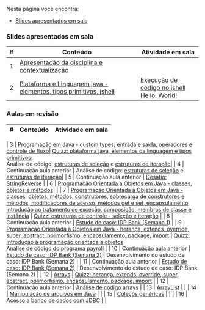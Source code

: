Nesta página você encontra:
* [Slides apresentados em sala](#slides-apresentados-em-sala)

### Slides apresentados em sala

|#|Conteúdo|Atividade em sala|
|---|---|---|
| 1 | [Apresentação da disciplina e contextualização](https://fabriciosantana.github.io/poo/01-introduction)| |
| 2 | [Plataforma e Linguagem java - elementos, tipos primitivos, jshell](https://fabriciosantana.github.io/poo/02-platform)| [Execução de código no jshell](./examples/02a-elements-primitives-jshell/) <br> [Hello, World!](/lectures/examples/00-hello)|

### Aulas em revisão
|#|Conteúdo|Atividade em sala|
|---|---|---|

| 3 | [Programação em Java - custom types, entrada e saída, operadores e controle de fluxo](https://1drv.ms/p/s!Avnn2LcOmn0Y3zPoINGBudmIix2X?e=H5Orac)| [Quizz: plataforma java, elementos da linguagem e tipos primitivos](https://idp2.vevox.com/#/share/AIMIDN010NEQOHBNNEZA/meetingdata/710808/session/714745/pollresults); <br> Análise de código: [estruturas de seleção](/lectures/examples/04-selection-statements/) e [estruturas de iteração](/lectures/examples/05-iteration-statements/)|
| 4 | Continuação aula anterior | Análise de código: [estruturas de seleção](/lectures/examples/04-selection-statements/) e [estruturas de iteração](/lectures/examples/05-iteration-statements/)|
| 5 | Continuação aula anterior | [Desafio: StringReverse](../challenges/01-reverse) |
| 6 | [Programação Orientada a Objetos em Java - classes, objetos e métodos](https://1drv.ms/p/s!Avnn2LcOmn0Y3z07tfmzQYKuLXJK?e=WDMEbX)| |
| 7 | [Programação Orientada a Objetos em Java - classes, objetos, métodos, construtores, sobrecarga de construtores e métodos, modificadores de acesso, métodos get e set, encapsulamento, introdução ao tratamento de exceção, composição, membros de classe e instância](https://1drv.ms/p/s!Avnn2LcOmn0Y31s3uczqB-Lou_2O?e=q233L4) | [Quizz: estruturas de controle - seleção e iteração](https://idp2.vevox.com/#/share/URPMNU5HMDKBS9BH8YFK/meetingdata/717548/session/721485) |
| 8 | Continuação aula anterior | [Estudo de caso: IDP Bank (Semana 1)](../challenges/02-bank/) |
| 9 | [Programação Orientada a Objetos em Java - herança, extends, override, super, abstract, polimorfismo, encapsulamento, package, import](https://1drv.ms/p/s!Avnn2LcOmn0Y32GgrYpPTFA8lUHl?e=u7L4jb) | [Quizz: Introdução à programação orientada a objetos](https://idp2.vevox.com/#/share/JWELEXXZROTD8KL0Z1QT/meetingdata/720920/session/724857) <br> Análise de código do programa [payroll](./examples/09-inheritance/payroll/) | 
| 10 | Continuação aula anterior | [Estudo de caso: IDP Bank (Semana 2)](../challenges/02-bank/) | Desenvolvimento do estudo de caso: IDP Bank (Semana 2)  |
| 11 | Continuação aula anterior | [Estudo de caso: IDP Bank (Semana 2)](../challenges/02-bank/) | Desenvolvimento do estudo de caso: IDP Bank (Semana 2)  |
| 12 | [Arrays](https://1drv.ms/p/s!Avnn2LcOmn0Y31mEsDxOHyKDT0OE?e=QwcIjL) | [Quizz: herança, extends, override, super, abstract, polimorfismo, encapsulamento, package, import](https://idp2.vevox.com/#/share/88XFCK5F9CGYWC2UU07E/meetingdata/727316/session/731253) |
| 12 | Continuação aula anterior | [Análise de código arrays](../lectures/examples/07-arrays) |
| 13 | [ArrayList](https://1drv.ms/p/c/187d9a0eb7d8e7f9/Efnn2LcOmn0ggBjZLwAAAAABx1Nmn4wiFopjTu1n-YYpmw?e=YltGd9) | |
| 14 | [Manipulação de arquivos em Java](https://1drv.ms/p/c/187d9a0eb7d8e7f9/ER83TNCSyDBEu5m2MiR-xDkBBf8nV7BOBS-IKMNyMY0WjQ?e=ZJDNe6) |  |
| 15 | [Coleçõs genéricas](https://1drv.ms/p/c/187d9a0eb7d8e7f9/EYbQH0A4WUREhFlr7dQgdX8BhAmNnLaPjFtbud52zOkO6A?e=uXVltt) | | |
| 16 | [Acesso a banco de dados com JDBC](https://1drv.ms/p/c/187d9a0eb7d8e7f9/Ebv94zl9O3JGjhrduoLS7K8BATDf6PXG1u1_53KiJtAiEw?e=szXO1i) | |

